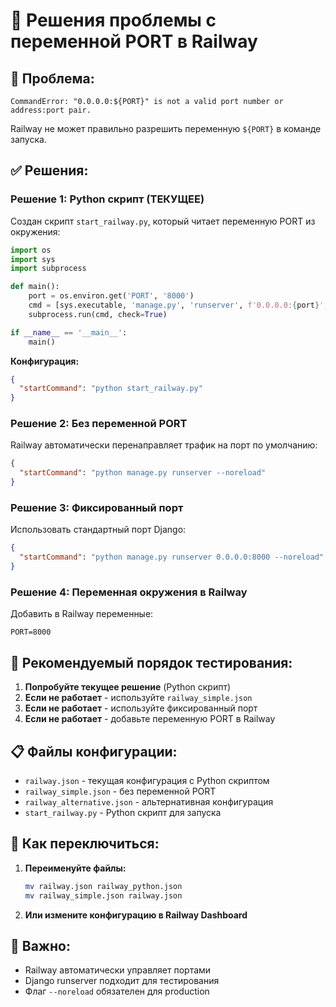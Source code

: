# 🔧 Решения проблемы с переменной PORT в Railway

## 🚨 Проблема:
```
CommandError: "0.0.0.0:${PORT}" is not a valid port number or address:port pair.
```

Railway не может правильно разрешить переменную `${PORT}` в команде запуска.

## ✅ Решения:

### Решение 1: Python скрипт (ТЕКУЩЕЕ)
Создан скрипт `start_railway.py`, который читает переменную PORT из окружения:

```python
import os
import sys
import subprocess

def main():
    port = os.environ.get('PORT', '8000')
    cmd = [sys.executable, 'manage.py', 'runserver', f'0.0.0.0:{port}', '--noreload']
    subprocess.run(cmd, check=True)

if __name__ == '__main__':
    main()
```

**Конфигурация:**
```json
{
  "startCommand": "python start_railway.py"
}
```

### Решение 2: Без переменной PORT
Railway автоматически перенаправляет трафик на порт по умолчанию:

```json
{
  "startCommand": "python manage.py runserver --noreload"
}
```

### Решение 3: Фиксированный порт
Использовать стандартный порт Django:

```json
{
  "startCommand": "python manage.py runserver 0.0.0.0:8000 --noreload"
}
```

### Решение 4: Переменная окружения в Railway
Добавить в Railway переменные:
```
PORT=8000
```

## 🎯 Рекомендуемый порядок тестирования:

1. **Попробуйте текущее решение** (Python скрипт)
2. **Если не работает** - используйте `railway_simple.json`
3. **Если не работает** - используйте фиксированный порт
4. **Если не работает** - добавьте переменную PORT в Railway

## 📋 Файлы конфигурации:

- `railway.json` - текущая конфигурация с Python скриптом
- `railway_simple.json` - без переменной PORT
- `railway_alternative.json` - альтернативная конфигурация
- `start_railway.py` - Python скрипт для запуска

## 🔄 Как переключиться:

1. **Переименуйте файлы:**
   ```bash
   mv railway.json railway_python.json
   mv railway_simple.json railway.json
   ```

2. **Или измените конфигурацию в Railway Dashboard**

## 🚨 Важно:
- Railway автоматически управляет портами
- Django runserver подходит для тестирования
- Флаг `--noreload` обязателен для production
